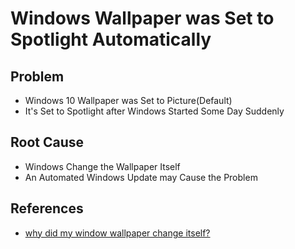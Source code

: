 # Windows Wallpaper was Set to Spotlight Automatically

## Problem
* Windows 10 Wallpaper was Set to Picture(Default)
* It's Set to Spotlight after Windows Started Some Day Suddenly

## Root Cause
* Windows Change the Wallpaper Itself
* An Automated Windows Update may Cause the Problem

## References
* [why did my window wallpaper change itself?](https://answers.microsoft.com/en-us/windows/forum/all/why-did-my-window-wallpaper-change-itself/b41ed76e-38e3-424c-ae3d-5f52d5bdafe0)
